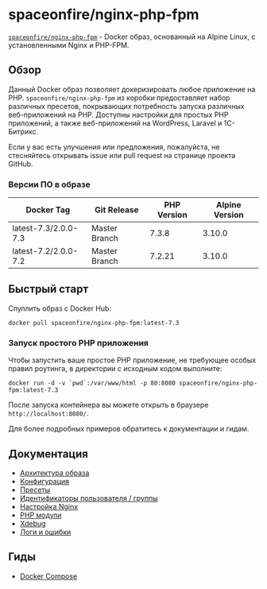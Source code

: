 # spaceonfire/nginx-php-fpm

[`spaceonfire/nginx-php-fpm`](https://hub.docker.com/r/spaceonfire/nginx-php-fpm) -
Docker образ, основанный на Alpine Linux, с установленными Nginx и PHP-FPM.

## Обзор

Данный Docker образ позволяет докеризировать любое приложение на PHP. `spaceonfire/nginx-php-fpm`
из коробки предоставляет набор различных пресетов, покрывающих потребность запуска различных веб-приложений
на PHP. Доступны настройки для простых PHP приложений, а также веб-приложений на WordPress, Laravel и 1С-Битрикс.

Если у вас есть улучшения или предложения, пожалуйста,
не стесняйтесь открывать issue или pull request на странице проекта GitHub.

### Версии ПО в образе

| Docker Tag           | Git Release   | PHP Version | Alpine Version |
| -------------------- | ------------- | ----------- | -------------- |
| latest-7.3/2.0.0-7.3 | Master Branch | 7.3.8       | 3.10.0         |
| latest-7.2/2.0.0-7.2 | Master Branch | 7.2.21      | 3.10.0         |

## Быстрый старт

Спуллить образ с Docker Hub:

```
docker pull spaceonfire/nginx-php-fpm:latest-7.3
```

### Запуск простого PHP приложения

Чтобы запустить ваше простое PHP приложение, не требующее особых правил роутинга, в директории с исходным кодом выполните:

```
docker run -d -v `pwd`:/var/www/html -p 80:8080 spaceonfire/nginx-php-fpm:latest-7.3
```

После запуска контейнера вы можете открыть в браузере `http://localhost:8080/`.

Для более подробных примеров обратитесь к документации и гидам.

## Документация

-   [Архитектура образа](./docs/architecture.md)
-   [Конфигурация](./docs/configure.md)
-   [Пресеты](./docs/presets.md)
-   [Идентификаторы пользователя / группы](./docs/uid_gid.md)
-   [Настройка Nginx](./docs/nginx_configuration.md)
-   [PHP модули](./docs/php_modules.md)
-   [Xdebug](./docs/xdebug.md)
-   [Логи и ошибки](./docs/logs.md)

## Гиды

-   [Docker Compose](./docs/guides/docker_compose.md)
